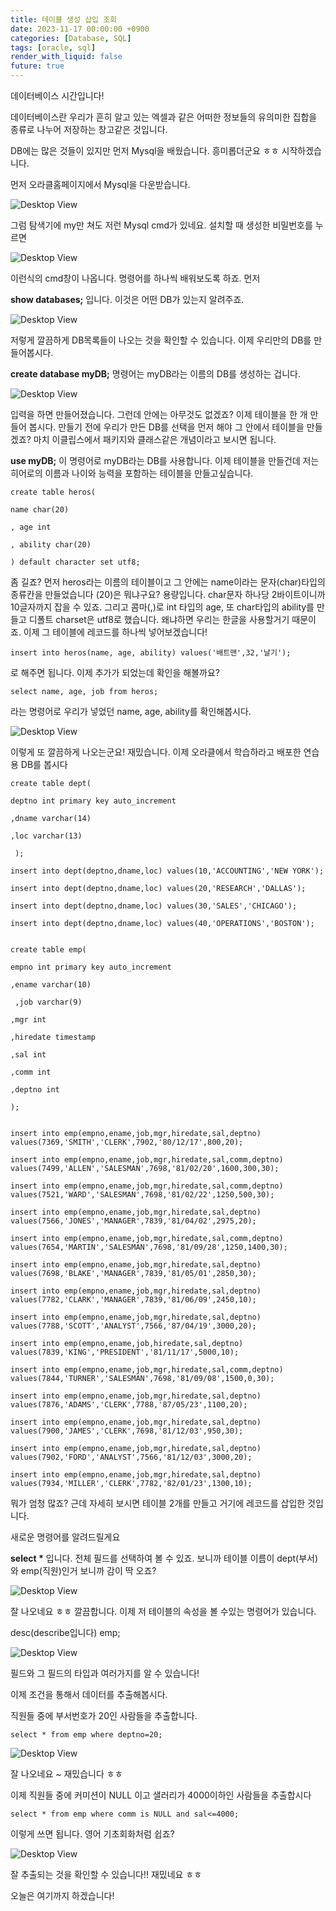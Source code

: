 ```yaml
---
title: 테이블 생성 삽입 조회
date: 2023-11-17 00:00:00 +0900
categories: [Database, SQL]
tags: [oracle, sql]
render_with_liquid: false
future: true
---
```

데이터베이스 시간입니다!

데이터베이스란 우리가 흔히 알고 있는 엑셀과 같은 어떠한 정보들의 유의미한 집합을 종류로 나누어 저장하는 창고같은 것입니다.

DB에는 많은 것들이 있지만 먼저 Mysql을 배웠습니다. 흥미롭더군요 ㅎㅎ 시작하겠습니다.

먼저 오라클홈페이지에서 Mysql을 다운받습니다.

![Desktop View](/assets/img/Database/SQL/Create-Table/1.png)

그럼 탐색기에 my만 쳐도 저런 Mysql cmd가 있네요. 설치할 때 생성한 비밀번호를 누르면

![Desktop View](/assets/img/Database/SQL/Create-Table/2.png)

이런식의 cmd창이 나옵니다. 명령어를 하나씩 배워보도록 하죠. 먼저

**show databases;** 입니다. 이것은 어떤 DB가 있는지 알려주죠.

![Desktop View](/assets/img/Database/SQL/Create-Table/3.png)

저렇게 깔끔하게 DB목록들이 나오는 것을 확인할 수 있습니다. 이제 우리만의 DB를 만들어봅시다.

**create database myDB;** 명령어는 myDB라는 이름의 DB를 생성하는 겁니다.

![Desktop View](/assets/img/Database/SQL/Create-Table/4.png)

입력을 하면 만들어졌습니다. 그런데 안에는 아무것도 없겠죠? 이제 테이블을 한 개 만들어 봅시다. 만들기 전에 우리가 만든 DB를 선택을 먼저 해야 그 안에서 테이블을 만들겠죠? 마치 이클립스에서 패키지와 클래스같은 개념이라고 보시면 됩니다.

**use myDB;** 이 명령어로 myDB라는 DB를 사용합니다. 이제 테이블을 만들건데 저는 히어로의 이름과 나이와 능력을 포함하는 테이블을 만들고싶습니다.

```
create table heros(

name char(20)

, age int

, ability char(20)

) default character set utf8;

```

좀 길죠? 먼저 heros라는 이름의 테이블이고 그 안에는 name이라는 문자(char)타입의 종류칸을 만들었습니다 (20)은 뭐냐구요? 용량입니다. char문자 하나당 2바이트이니까 10글자까지 잡을 수 있죠. 그리고 콤마(,)로 int 타입의 age, 또 char타입의 ability를 만들고 디폴트 charset은 utf8로 했습니다. 왜냐하면 우리는 한글을 사용할거기 때문이죠. 이제 그 테이블에 레코드를 하나씩 넣어보겠습니다!

```
insert into heros(name, age, ability) values('배트맨',32,'날기');
```

로 해주면 됩니다. 이제 추가가 되었는데 확인을 해볼까요?

```
select name, age, job from heros;
```

라는 명령어로 우리가 넣었던 name, age, ability를 확인해봅시다.

![Desktop View](/assets/img/Database/SQL/Create-Table/5.png)

이렇게 또 깔끔하게 나오는군요! 재밌습니다. 이제 오라클에서 학습하라고 배포한 연습용 DB를 봅시다

```
create table dept(

deptno int primary key auto_increment

,dname varchar(14)

,loc varchar(13)

 );

insert into dept(deptno,dname,loc) values(10,'ACCOUNTING','NEW YORK');

insert into dept(deptno,dname,loc) values(20,'RESEARCH','DALLAS');

insert into dept(deptno,dname,loc) values(30,'SALES','CHICAGO');

insert into dept(deptno,dname,loc) values(40,'OPERATIONS','BOSTON');


create table emp(

empno int primary key auto_increment

,ename varchar(10)

 ,job varchar(9)

,mgr int

,hiredate timestamp

,sal int

,comm int

,deptno int

);


insert into emp(empno,ename,job,mgr,hiredate,sal,deptno) values(7369,'SMITH','CLERK',7902,'80/12/17',800,20);

insert into emp(empno,ename,job,mgr,hiredate,sal,comm,deptno) values(7499,'ALLEN','SALESMAN',7698,'81/02/20',1600,300,30);

insert into emp(empno,ename,job,mgr,hiredate,sal,comm,deptno) values(7521,'WARD','SALESMAN',7698,'81/02/22',1250,500,30);

insert into emp(empno,ename,job,mgr,hiredate,sal,deptno) values(7566,'JONES','MANAGER',7839,'81/04/02',2975,20);

insert into emp(empno,ename,job,mgr,hiredate,sal,comm,deptno) values(7654,'MARTIN','SALESMAN',7698,'81/09/28',1250,1400,30);

insert into emp(empno,ename,job,mgr,hiredate,sal,deptno) values(7698,'BLAKE','MANAGER',7839,'81/05/01',2850,30);

insert into emp(empno,ename,job,mgr,hiredate,sal,deptno) values(7782,'CLARK','MANAGER',7839,'81/06/09',2450,10);

insert into emp(empno,ename,job,mgr,hiredate,sal,deptno) values(7788,'SCOTT','ANALYST',7566,'87/04/19',3000,20);

insert into emp(empno,ename,job,hiredate,sal,deptno) values(7839,'KING','PRESIDENT','81/11/17',5000,10);

insert into emp(empno,ename,job,mgr,hiredate,sal,comm,deptno) values(7844,'TURNER','SALESMAN',7698,'81/09/08',1500,0,30);

insert into emp(empno,ename,job,mgr,hiredate,sal,deptno) values(7876,'ADAMS','CLERK',7788,'87/05/23',1100,20);

insert into emp(empno,ename,job,mgr,hiredate,sal,deptno) values(7900,'JAMES','CLERK',7698,'81/12/03',950,30);

insert into emp(empno,ename,job,mgr,hiredate,sal,deptno) values(7902,'FORD','ANALYST',7566,'81/12/03',3000,20);

insert into emp(empno,ename,job,mgr,hiredate,sal,deptno) values(7934,'MILLER','CLERK',7782,'82/01/23',1300,10);
```

뭐가 엄청 많죠? 근데 자세히 보시면 테이블 2개를 만들고 거기에 레코드를 삽입한 것입니다.

새로운 명령어를 알려드릴게요

**select \*** 입니다. 전체 필드를 선택하여 볼 수 있죠. 보니까 테이블 이름이 dept(부서)와 emp(직원)인거 보니까 감이 딱 오죠?

![Desktop View](/assets/img/Database/SQL/Create-Table/6.png)

잘 나오네요 ㅎㅎ 깔끔합니다. 이제 저 테이블의 속성을 볼 수있는 명령어가 있습니다.

desc(describe입니다) emp;

![Desktop View](/assets/img/Database/SQL/Create-Table/7.png)

필드와 그 필드의 타입과 여러가지를 알 수 있습니다!

이제 조건을 통해서 데이터를 추출해봅시다.

직원들 중에 부서번호가 20인 사람들을 추출합니다.

```
select * from emp where deptno=20;
```

![Desktop View](/assets/img/Database/SQL/Create-Table/8.png)

잘 나오네요 ~ 재밌습니다 ㅎㅎ

이제 직원들 중에 커미션이 NULL 이고 샐러리가 4000이하인 사람들을 추출합시다

```
select * from emp where comm is NULL and sal<=4000;
```

이렇게 쓰면 됩니다. 영어 기초회화처럼 쉽죠?

![Desktop View](/assets/img/Database/SQL/Create-Table/9.png)

잘 추출되는 것을 확인할 수 있습니다!! 재밌네요 ㅎㅎ

오늘은 여기까지 하겠습니다!